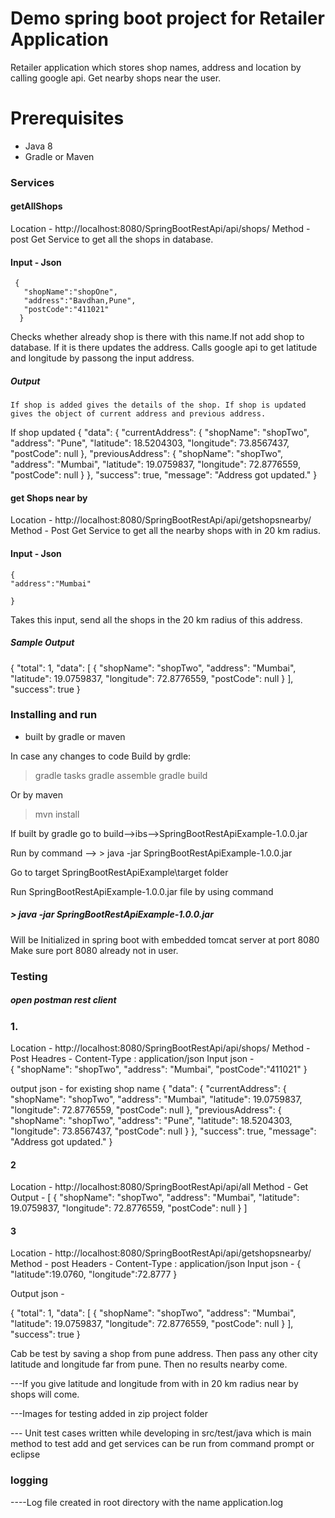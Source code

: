 # Demo spring boot project for Retailer Application

Retailer application which stores shop names, address and location by calling google api. Get nearby shops near the user.

# Prerequisites

  - Java 8
  - Gradle or Maven


### Services
#### getAllShops
  Location -  http://localhost:8080/SpringBootRestApi/api/shops/
  Method - post
    Get Service to get all the shops in database.
#### Input - Json 
     {
       "shopName":"shopOne",
       "address":"Bavdhan,Pune",
       "postCode":"411021"
      }
   Checks whether already shop is there with this name.If not add shop to database.
 If it is there updates the address. Calls google api to get latitude and longitude by passong the input address.
 
##### Output
    If shop is added gives the details of the shop. If shop is updated gives the object of current address and previous address.
   If shop updated
   {
    "data": {
        "currentAddress": {
            "shopName": "shopTwo",
            "address": "Pune",
            "latitude": 18.5204303,
            "longitude": 73.8567437,
            "postCode": null
        },
        "previousAddress": {
            "shopName": "shopTwo",
            "address": "Mumbai",
            "latitude": 19.0759837,
            "longitude": 72.8776559,
            "postCode": null
        }
    },
    "success": true,
    "message": "Address got updated."
}
    
#### get Shops near by
  Location -  http://localhost:8080/SpringBootRestApi/api/getshopsnearby/
  Method - Post
    Get Service to get all the nearby shops with in 20 km radius.
#### Input - Json 
    {
    "address":"Mumbai"
  
    }
   Takes this input, send all the shops in the 20 km radius of this address.
 
##### Sample Output
    
   {
    "total": 1,
    "data": [
        {
            "shopName": "shopTwo",
            "address": "Mumbai",
            "latitude": 19.0759837,
            "longitude": 72.8776559,
            "postCode": null
        }
    ],
    "success": true
}


### Installing and run
 
 - built by gradle or maven
 
 In case any changes to code
 Build by grdle:
 >gradle tasks
 >gradle assemble
 >gradle build
 
 Or by maven
 >mvn install
 
 
 If built by gradle go to build-->ibs-->SpringBootRestApiExample-1.0.0.jar
 
 Run by command -->  > java -jar SpringBootRestApiExample-1.0.0.jar
 
Go to target SpringBootRestApiExample\target folder

Run SpringBootRestApiExample-1.0.0.jar file by using command

#####  > java -jar SpringBootRestApiExample-1.0.0.jar

Will be Initialized in spring boot with embedded tomcat server at port 8080
Make sure port 8080 already not in user.


### Testing

##### open postman rest client

### 1.
Location - http://localhost:8080/SpringBootRestApi/api/shops/
Method - Post
Headres - Content-Type : application/json
Input json -  
    {
        "shopName": "shopTwo",
        "address": "Mumbai",
       "postCode":"411021"
    }
    
output json - for existing shop name
  {
    "data": {
        "currentAddress": {
            "shopName": "shopTwo",
            "address": "Mumbai",
            "latitude": 19.0759837,
            "longitude": 72.8776559,
            "postCode": null
        },
        "previousAddress": {
            "shopName": "shopTwo",
            "address": "Pune",
            "latitude": 18.5204303,
            "longitude": 73.8567437,
            "postCode": null
        }
    },
    "success": true,
    "message": "Address got updated."
}
  
 #### 2
 Location - http://localhost:8080/SpringBootRestApi/api/all
 Method - Get
 Output -
 [
    {
        "shopName": "shopTwo",
        "address": "Mumbai",
        "latitude": 19.0759837,
        "longitude": 72.8776559,
        "postCode": null
    }
]

#### 3 
Location - http://localhost:8080/SpringBootRestApi/api/getshopsnearby/
Method - post
Headers - Content-Type : application/json
Input json -
    {
    "latitude":19.0760,
    "longitude":72.8777
    }

Output json - 

  {
    "total": 1,
    "data": [
        {
            "shopName": "shopTwo",
            "address": "Mumbai",
            "latitude": 19.0759837,
            "longitude": 72.8776559,
            "postCode": null
        }
    ],
    "success": true
}

Cab be test by saving a shop from pune address. Then pass any other city latitude and longitude far from pune. Then no results nearby come.

---If you give latitude and longitude from with in 20 km radius near by shops will come.

---Images for testing added in zip project folder

--- Unit test cases written while developing in src/test/java which is main method to test add and get services can be run from         command prompt or eclipse


### logging

   ----Log file created in root directory with the name application.log

